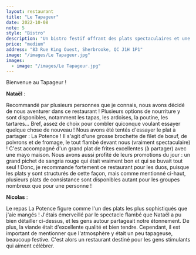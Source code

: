 ```yaml
---
layout: restaurant
title: "Le Tapageur"
date: 2022-10-08
note: 5
style: "Bistro"
description: "Un bistro festif offrant des plats spectaculaires et une ambiance vivante, parfait pour les célébrations"
price: "medium"
address: "83 Rue King Ouest, Sherbrooke, QC J1H 1P1"
image: "/images/Le Tapageur.jpg"
images:
  - image: "/images/Le Tapageur.jpg"
---
```


Bienvenue au Tapageur !

**Nataël** :

Recommandé par plusieurs personnes que je connais, nous avons décidé de nous aventurer dans ce restaurant ! Plusieurs options de nourriture y sont disponibles, notamment les tapas, les ardoises, la poutine, les tartares… Bref, assez de choix pour combler quiconque voulant essayer quelque chose de nouveau ! Nous avons été tentés d'essayer le plat à partager : La Potence ! Il s'agit d'une grosse brochette de filet de bœuf, de poivrons et de fromage, le tout flambé devant nous (vraiment spectaculaire) ! C'est accompagné d'un grand plat de frites excellentes (à partager) avec une mayo maison. Nous avons aussi profité de leurs promotions du jour : un grand pichet de sangria rouge qui était vraiment bon et qui se buvait tout seul ! Donc, je recommande fortement ce restaurant pour les duos, puisque les plats y sont structurés de cette façon, mais comme mentionné ci-haut, plusieurs plats de consistance sont disponibles autant pour les groupes nombreux que pour une personne !

**Nicolas** :

Le repas La Potence figure comme l'un des plats les plus sophistiqués que j'aie mangés ! J'étais émerveillé par le spectacle flambé que Nataël a pu bien détailler ci-dessus, et les gens autour partageait notre étonnement. De plus, la viande était d'excellente qualité et bien tendre. Cependant, il est important de mentionner que l'atmosphère y était un peu tapageuse, beaucoup festive. C'est alors un restaurant destiné pour les gens stimulants qui aiment célébrer. 